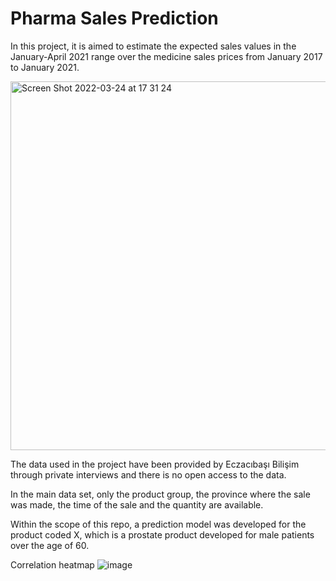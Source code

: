 # Pharma Sales Prediction

In this project, it is aimed to estimate the expected sales values in the January-April 2021 range over the medicine sales prices from January 2017 to January 2021.

<img width="590" alt="Screen Shot 2022-03-24 at 17 31 24" src="https://user-images.githubusercontent.com/71854717/159939227-33be5655-72c1-47b5-bd6f-768a6dce2d02.png">

The data used in the project have been provided by Eczacıbaşı Bilişim through private interviews and there is no open access to the data.

In the main data set, only the product group, the province where the sale was made, the time of the sale and the quantity are available.

Within the scope of this repo, a prediction model was developed for the product coded X, which is a prostate product developed for male patients over the age of 60.








Correlation heatmap
![image](https://user-images.githubusercontent.com/71854717/161019685-2ce4750b-eeff-4bcf-8580-5ae08e6104f6.png)
